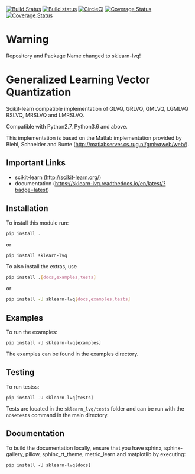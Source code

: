 [![Build Status](https://travis-ci.org/MrNuggelz/sklearn-lvq.svg?branch=stable)](https://travis-ci.org/MrNuggelz/sklearn-lvq)
[![Build status](https://ci.appveyor.com/api/projects/status/qiwkue1x5lgll382?svg=true)](https://ci.appveyor.com/project/MrNuggelz/sklearn-glvq)
[![CircleCI](https://circleci.com/gh/MrNuggelz/sklearn-lvq.svg?style=shield)](https://circleci.com/gh/MrNuggelz/sklearn-lvq)
[![Coverage Status](https://coveralls.io/repos/github/MrNuggelz/sklearn-lvq/badge.svg)](https://coveralls.io/github/MrNuggelz/sklearn-lvq)
[![Coverage Status](https://readthedocs.org/projects/sklearn-lvq/badge/?version=latest)](https://sklearn-lvq.readthedocs.io/en/latest/?badge=latest)
# Warning

Repository and Package Name changed to sklearn-lvq!

# Generalized Learning Vector Quantization
Scikit-learn compatible implementation of GLVQ, GRLVQ, GMLVQ, LGMLVQ
RSLVQ, MRSLVQ and LMRSLVQ.

Compatible with Python2.7, Python3.6 and above.

This implementation is based on the Matlab implementation
provided by Biehl, Schneider and Bunte (http://matlabserver.cs.rug.nl/gmlvqweb/web/).

## Important Links
- scikit-learn (http://scikit-learn.org/)
- documentation (https://sklearn-lvq.readthedocs.io/en/latest/?badge=latest)

## Installation
To install this module run:
```
pip install .
```
or
```
pip install sklearn-lvq
```

To also install the extras, use
```bash
pip install .[docs,examples,tests]
```
or
```bash
pip install -U sklearn-lvq[docs,examples,tests]
```

## Examples
To run the examples:
```
pip install -U sklearn-lvq[examples]
```
The examples can be found in the examples directory.

## Testing
To run testss:
```
pip install -U sklearn-lvq[tests]
```
Tests are located in the `sklearn_lvq/tests` folder
and can be run with the `nosetests` command in the main directory.

## Documentation
To build the documentation locally, ensure that you have sphinx, sphinx-gallery,
pillow, sphinx_rt_theme, metric_learn and matplotlib by executing:

```
pip install -U sklearn-lvq[docs]
```
